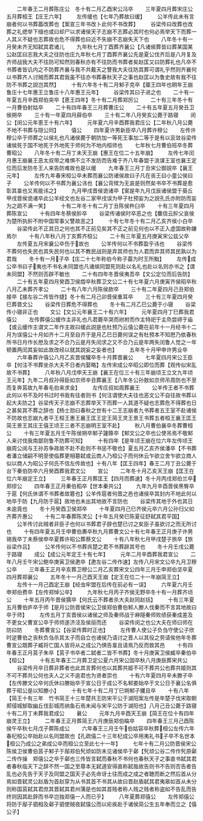 <!-- { "loadSidebar": true } -->
　　二年春王二月葬陈庄公　冬十有二月乙酉宋公冯卒
　　三年夏四月葬宋庄公　五月葬桓王【庄王六年】
　　左传缓也【七年乃葬故曰缓】
　　公羊传此未有言崩者何以书葬葢改葬也【案宣三年书改卜此何不书改葬】
　　谷梁传曰改葬也改葬之礼缌举下缅也或曰却尸以求诸侯天子志崩不志葬必其时也何必焉举天下而葬一人其义不疑也志葬故也危不得葬也曰近不失崩不志崩失天下也
　　八年冬十有一月癸未齐无知弑其君诸儿
　　九年秋七月丁酉葬齐襄公【凡诸侯葬皆曰葬某国某公赵匡曰志我大夫之往防也庄九年秋七月丁酉葬齐襄公先是夏公伐齐后是八月复及齐师战我大夫不往防可知然则春秋亦有不往防而书葬者矣赵匡又曰防葬礼也凡卒不书葬者皆讥内之不防葬齐襄与我不共戴天之讐我大夫往防其葬可谓礼乎然则齐襄何以书葬齐人讨贼而葬其君我虽不往亦书葬春秋天子之事也赵匡以为鲁史故有我不往防不书葬之説岂其然】
　　十有六年冬十有二月邾子克卒【厘王四年也眀年王崩鲁庄十七年惠王立鲁庄十八年惠王元年】
　　谷梁传其曰子进之也
　　二十有一年夏五月辛酉郑伯突卒【恵王四年】冬十有二月葬郑厉公
　　二十有三年冬十有一月曹伯射姑卒
　　二十有四年春王三月葬曹庄公
　　二十有五年夏五月癸丑卫侯朔卒
　　三十有一年夏四月薛伯卒
　　三十有二年八月癸亥公薨于路寝
　　闵公【闵公元年恵王十有六年】
　　元年夏六月辛酉葬我君庄公【二年秋八月公薨不地不书葬与隠公同】
　　僖公
　　四年夏许男新臣卒八月葬许穆公
　　左传许穆公卒于师葬之以侯礼也凡诸侯薨于朝防加一等死王事加二等于是有以衮敛谷梁传诸侯死于国不地死于外地死于师何为不地内桓师也
　　七年秋七月曹伯班卒冬葬曹昭公
　　八年冬十有二月丁未天王崩【惠王在位二十五年崩】
　　左传七年闰月惠王崩襄王恶太叔带之难惧不立不发防而告难于齐八年春盟于洮谋王室也襄王定位而后发防冬王人来告防难故也是以缓
　　九年春王三月丁丑宋公御説卒【襄王元年】
　　左传九年春宋桓公卒未葬而襄公防诸侯故曰子凡在丧王曰小童公侯曰子
　　公羊传何以不书葬为襄公讳也【襄公背殡为无哀是则然矣书卒不书葬是愈彰其辠也又焉能讳之】
　　九月甲戌晋侯诡诸卒【案是年九月戊辰诸侯盟于葵丘甲戌晋侯诡诸卒此公羊经文也左谷二家甲戌误为甲子杜预妄为之説孔氏亦附防而妄为之疏不满一笑】
　　十有二年冬十有二月丁丑陈侯杵臼卒
　　十有三年夏四月葬陈宣公
　　十有四年冬蔡侯肸卒
　　谷梁传诸侯时卒恶之也【麋信云肸父哀侯为楚所执肸不附中国常事父讐故恶之】
　　十有七年冬十有二月乙亥齐侯小白卒
　　谷梁传此不正其日之何也其不正前见矣其不正之前见何也以不正入虚国故称嫌焉尔
　　十有八年秋八月丁亥葬齐桓公
　　二十有三年夏五月庚寅宋公兹父卒
　　左传夏五月宋襄公卒伤于故也
　　公羊传何以不书葬盈乎讳也
　　谷梁传不葬何也失民也其失民何也以其不教民战则是弃其师也为人君而弃其师其民孰以为君哉
　　冬十有一月子卒【庄二十七年称伯今称子葢为时王所黜】
　　左传成公卒书曰子夷也不书名未同盟也凡诸侯同盟死则赴以名礼也赴以名则亦书之【谓未同盟】不然则否辟不敏也
　　二十有四年冬晋侯夷吾卒【文公定位而后告防】
　　二十有五年夏四月癸酉卫侯燬卒秋葬卫文公二十有七年夏六月庚寅齐侯昭卒秋八月乙未葬齐孝公
　　二十有八年六月陈侯款卒
　　三十有二年夏四月己丑郑伯接卒【接左谷二传皆作捷】冬十有二月己卯晋侯重耳卒
　　三十有三年夏四月癸巳葬晋文公
　　谷梁传日葬危不得葬也
　　冬十有二月乙巳公薨于小寝
　　谷梁传小寝非正也
　　文公【文公元年襄王二十有六年】
　　元年夏四月丁巳葬我君僖公
　　左传葬僖公缓作主非礼也凡君薨卒哭而祔袝而作主特祀于主烝尝禘于庙【或云缓作主谓文二年作主故曰缓此説是也杜预乃云僖公薨在前年十一月经书十二月为误僖公十月如齐十二月至自齐于是月乙巳日薨何误之有杜预本不知厯乃依春秋所书日月作长厯及求之不合乃云是月失闰求之又不合乃云是年两失闰鲁人觉之一年顿置两闰其妄如此故改经以就其説妄之妄者也】
　　五年冬十月甲申许男业卒
　　六年春葬许僖公八月乙亥晋侯驩卒冬十月葬晋襄公
　　七年夏四月宋公王臣卒【何注不书葬坐杀大夫不日者内娶略】左传宋成公卒昭公即位而葬【观传似宋乱故不书葬】
　　八年秋八月戊申天王崩【襄王在位三十有三年崩顷王立文九年顷王元年】九年二月叔孙得臣如京师辛丑葬襄王【八年冬公孙敖如京师吊周防也不至而复奔莒故九年春毛伯来求金】
　　左传庄叔如周葬襄王
　　公羊传王者不书葬此何以书不及时书过时书我有往者则书【何注谓使大夫往也恶文公不自往故书葬以起大夫防之】谷梁传天子志崩不志葬举天下而葬一人其道不疑也志葬危不得葬也日之甚矣其不葬之辞也【杨士勋曰春秋之世有十二王志崩者九书葬者五王室不赴诸侯不防故也志崩九者平王桓王惠王襄王匡王定王简王灵王景王书葬五者桓王襄王匡王简王景王其庄王僖王顷王三者不志崩明王室不赴】
　　秋八月曹伯襄卒冬葬曹桓公
　　十有三年夏五月壬午陈侯朔卒邾子籧篨卒【邾文公之卒也公使吊焉不敬邾人来讨伐我南鄙则鲁不防葬可知】
　　十有四年【是年顷王崩在位六年左传顷王崩周公阅与王孙苏争政故不赴不赴则不书惩不敬也】夏五月乙亥齐侯潘卒【不书葬者潘立储嗣不明至使临葬更相簒弑或云商人乃桓公子而何休云乍欲立舍乍欲立商人似以商人为昭公子何氏不信左传故也】十有八年【匡王四年】春王二月丁丑公薨于台下秦伯防卒六月癸酉葬我君文公
　　宣公
　　二年冬十月乙亥天王崩【匡王在位六年崩定王立】
　　三年春王正月葬匡王【四月而葬速】冬十月丙戌郑伯兰卒郑缪公
　　四年春王正月秦伯稻卒【世本秦共公】
　　九年九月辛酉晋侯黑臀卒于扈【何氏休谓不书葬者故簒也】公羊传扈者何晋之邑也诸侯卒其封内不地此何以地卒于防【九月防于扈】故地也未出其地故不言防也
　　谷梁传其地于外也其日未逾竟也
　　冬十月癸酉卫侯郑卒
　　十年夏四月己巳齐侯元卒六月公孙归父如齐葬齐惠公
　　十有二年春葬陈灵公【十年五月癸巳陈夏征舒弑其君平国】
　　公羊传讨此贼者非臣子也何以书葬君子辞也楚已讨之矣臣子虽欲讨之而无所讨也
　　十有四年夏五月壬申曹伯夀卒秋九月葬曹文公十有七年春王正月庚子许男锡我卒丁未蔡侯申卒夏葬许昭公葬蔡文公
　　十有八年秋七月甲戌楚子旅卒【旅谷梁作吕】
　　公羊传何以不书葬呉楚之君不书葬辟其号也
　　冬十月壬戌公薨于路寝
　　成公【成公元年定王十有七年】
　　元年二月辛酉葬我君宣公
　　二年八月壬午宋公鲍卒庚寅卫侯遬卒【遬左谷二传作速】左传八月宋文公卒九月卫穆公卒
　　三年春王正月辛亥葬卫穆公二月乙亥葬宋文公四年三月壬申郑伯坚卒夏四月葬郑襄公
　　五年冬十一月己酉天王崩【定王在位二十一年崩简王立】
　　左传十一月己酉定王崩【经虫牢盟在后传在前必有一误】
　　六年夏六月壬申郑伯费卒【左传郑悼公卒】
　　九年秋七月丙子齐侯无野卒冬十有一月葬齐顷公
　　十年五月丙午晋侯獳卒【何氏云不葬者杀大夫赵同赵括】
　　十有三年夏五月曹伯庐卒于师【是月公防晋侯宋公卫侯郑伯曹伯邾人滕人伐秦而不言其地故曰卒于师】
　　左传五月丁亥晋侯以诸侯之师及秦师战于麻隧秦师败绩获秦成差及不更女父曹宣公卒于师师遂济泾及侯丽而还
　　谷梁传闵之也公大夫在师曰师在防曰防
　　冬葬曹宣公【谷梁传葬时正也】
　　左传曹人使公子负刍守使公子欣时逆曹伯之丧秋负刍杀其太子而自立也诸侯乃请讨之晋人以其役之劳请俟他年冬葬曹宣公既葬子臧将亡国人皆将从之成公乃惧告辠且请焉乃反而致其邑
　　十有四年春王正月莒子朱卒【莒子书卒者二弑者二皆不书葬】冬十月庚寅卫侯臧卒秦伯卒【桓公】
　　十有五年春王二月葬卫定公夏六月宋公固卒秋八月庚辰葬宋共公
　　谷梁传月卒日葬非葬者也此其言葬何也以其葬共姬不可不葬共公也葬共姬则其不可不葬共公何也夫人之义不逾君也为贤者崇也
　　十有六年夏四月辛未滕子卒【左传滕文公卒何氏休曰滕始卒于宣公日于成公不名邾娄始卒于文公日于襄公名俱葬于昭公是以知滕小】
　　十有七年十有二月丁巳朔邾子貜且卒
　　十有八年【简王十有三年　竹书简王十三年楚共王防宋平公于湖阳案左传是年楚子伐宋取朝郏侵城郜取幽丘伐彭城而纳鱼石焉未闻与宋平公防于湖阳也】八月己丑公薨于路寝十有二月丁未葬我君成公
　　襄公
　　元年九月辛酉天王崩【简王在位十有四年崩灵王立】
　　二年春王正月葬简王六月庚辰郑伯睔卒
　　四年春王三月己酉陈侯午卒秋七月戊子葬陈成公
　　六年春王三月壬午伯姑容卒秋葬桓公左传六年春杞桓公卒始赴以名同盟故也【孔疏僖二十三年杞成公卒用夷礼书子卒不名世本桓公乃成公之弟成公卒而桓公立至此七十一年】
　　七年十有二月公防晋侯宋公陈侯卫侯曹伯莒子邾子于鄬郑伯髠顽如防未见诸侯卒于鄵【髠顽公谷二传作髠原鄵二传作操　郑僖公之卒于鄵也三传皆言弑而春秋不书何也春秋天子之事直书弑其君者春秋临天下之辞不然一国之至尊本无弑道安得直称弑哉故告则书不告则否告者告乱也必先告于天子及同盟之国天子必先命讶士往而成之成之者聴而断之然后首从分焉如晋弑灵公赵盾为首赵穿为从书其首不书其从故曰晋赵盾弑其君夷皋如首从未分则称国莒弑其君庶其晋弑其君州蒲是也如其首贱者称人贱之贱者称盗如不告乱而告终则因其赴辞而书卒岂独郑僖一人而已乎】
　　八年夏葬郑僖公
　　左传郑僖公将防于鄬子驷相及鄵子驷使贼夜弑僖公而以疟疾赴于诸侯简公生五年奉而立之【僖公子】
